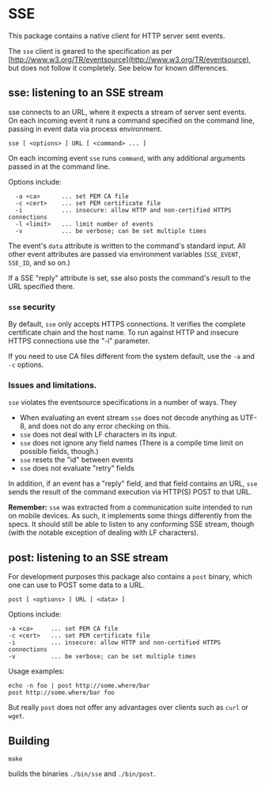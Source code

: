 # SSE

This package contains a native client for HTTP server sent events. 

The `sse` client is geared to the specification as per [http://www.w3.org/TR/eventsource](http://www.w3.org/TR/eventsource), but does not follow it completely. See below for known differences.

## sse: listening to an SSE stream

sse connects to an URL, where it expects a stream of server sent events. On each incoming event it runs a command specified on the command line, passing in event data via process environment.

    sse [ <options> ] URL [ <command> ... ]

On each incoming event `sse` runs `command`, with any additional arguments passed in at the command line.

Options include:

      -a <ca>      ... set PEM CA file
      -c <cert>    ... set PEM certificate file
      -i           ... insecure: allow HTTP and non-certified HTTPS connections
      -l <limit>   ... limit number of events
      -v           ... be verbose; can be set multiple times

The event's `data` attribute is written to the command's standard input. All other event attributes are passed via environment variables (`SSE_EVENT`, `SSE_ID`, and so on.)

If a SSE "reply" attribute is set, sse also posts the command's result to the URL specified there.

### `sse` security

By default, `sse` only accepts HTTPS connections. It verifies the complete certificate chain and the host name. To run
against HTTP and insecure HTTPS connections use the "-i" parameter. 

If you need to use CA files different from the system default, use the `-a` and `-c` options. 

### Issues and limitations.

`sse` violates the eventsource specifications in a number of ways. They

- When evaluating an event stream `sse` does not decode anything as UTF-8, and does not do any error checking on this.
- `sse` does not deal with LF characters in its input.
- `sse` does not ignore any field names (There is a compile time limit on possible fields, though.)
- `sse` resets the "id" between events
- `sse` does not evaluate "retry" fields

In addition, if an event has a "reply" field, and that field contains an URL, `sse` sends the result of the command execution via HTTP(S) POST to that URL.

**Remember:** `sse` was extracted from a communication suite intended to run on mobile devices. As such, it implements some things
differently from the specs. It should still be able to listen to any conforming SSE stream, though (with the notable exception of dealing with LF characters).

## post: listening to an SSE stream

For development purposes this package also contains a `post` binary, which one can use to POST some data to a URL.

    post [ <options> ] URL [ <data> ]

Options include:

    -a <ca>     ... set PEM CA file
    -c <cert>   ... set PEM certificate file
    -i          ... insecure: allow HTTP and non-certified HTTPS connections
    -v          ... be verbose; can be set multiple times

Usage examples:

    echo -n foo | post http://some.where/bar
    post http://some.where/bar foo

But really `post` does not offer any advantages over clients such as `curl` or `wget`.

## Building

    make

builds the binaries `./bin/sse` and `./bin/post`. 

